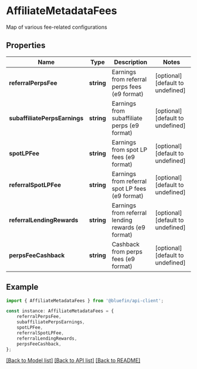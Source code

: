 # AffiliateMetadataFees

Map of various fee-related configurations

## Properties

Name | Type | Description | Notes
------------ | ------------- | ------------- | -------------
**referralPerpsFee** | **string** | Earnings from referral perps fees (e9 format) | [optional] [default to undefined]
**subaffiliatePerpsEarnings** | **string** | Earnings from subaffiliate perps (e9 format) | [optional] [default to undefined]
**spotLPFee** | **string** | Earnings from spot LP fees (e9 format) | [optional] [default to undefined]
**referralSpotLPFee** | **string** | Earnings from referral spot LP fees (e9 format) | [optional] [default to undefined]
**referralLendingRewards** | **string** | Earnings from referral lending rewards (e9 format) | [optional] [default to undefined]
**perpsFeeCashback** | **string** | Cashback from perps fees (e9 format) | [optional] [default to undefined]

## Example

```typescript
import { AffiliateMetadataFees } from '@bluefin/api-client';

const instance: AffiliateMetadataFees = {
    referralPerpsFee,
    subaffiliatePerpsEarnings,
    spotLPFee,
    referralSpotLPFee,
    referralLendingRewards,
    perpsFeeCashback,
};
```

[[Back to Model list]](../README.md#documentation-for-models) [[Back to API list]](../README.md#documentation-for-api-endpoints) [[Back to README]](../README.md)
